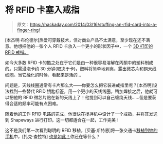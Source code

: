 # 将 RFID 卡塞入戒指

> 原文：<https://hackaday.com/2014/03/16/stuffing-an-rfid-card-into-a-finger-ring/>

[本杰明·布伦德尔]热爱可穿戴技术，但对商业产品不太满意，至少现在还不满意。他想把他的一张个人 RFID 卡放入一个更小的形状因子中，一个 [3D 打印的 RFID 戒指。](http://www.section9.co.uk/posts/2013-11-30-RFID-Ring.html)

如今大多数 RFID 卡的酷之处在于它们是由一种很容易溶解在丙酮中的塑料制成的。只需浸泡卡约 30 分钟(取决于卡)，塑料将简单地剥离，露出微芯片和铜天线线圈。当它融化的时候，看起来是活的…

问题是，天线线圈通常有卡片那么大——你要怎么把它装进戒指里呢？[本杰明]设法找到一些替代 RFID 钥匙标签，用一个更小的天线线圈。稍加焊接之后，他就可以把他的 RFID 微芯片贴在新的天线上了！他提到可以自己缠绕天线……但是要获得合适的频率可能有点困难。

随着他的工作 RFID 电路的完成，他很快在搅拌机中设计了一个戒指，并将其发送到 Shapeways 进行打印。这一切都适合在一起，工作完美！

这不是我们第一次看到聪明的 RFID 移植，[贝基·斯特恩]将一张交通卡[移植到她的手机](http://hackaday.com/2012/07/17/store-your-rfid-transit-card-inside-your-cellphone/)中，[扎克·查拉特] [也是如此！](http://hackaday.com/2010/07/01/rfid-transplant/)你还在等什么？